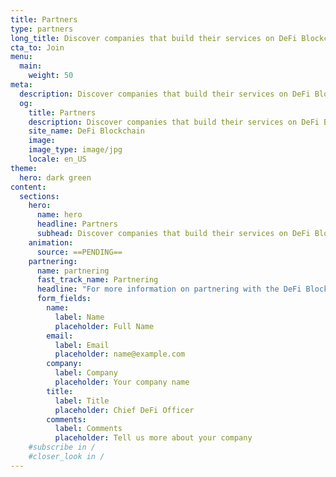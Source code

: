 ```yaml
---
title: Partners
type: partners
long_title: Discover companies that build their services on DeFi Blockchain.
cta_to: Join
menu:
  main:
    weight: 50
meta:
  description: Discover companies that build their services on DeFi Blockchain.
  og:
    title: Partners
    description: Discover companies that build their services on DeFi Blockchain.
    site_name: DeFi Blockchain
    image: 
    image_type: image/jpg
    locale: en_US
theme:
  hero: dark green
content:
  sections:
    hero:
      name: hero
      headline: Partners
      subhead: Discover companies that build their services on DeFi Blockchain.
    animation:
      source: ==PENDING==
    partnering:
      name: partnering
      fast_track_name: Partnering
      headline: "For more information on partnering with the DeFi Blockchain, please fill in the form:"
      form_fields:
        name:
          label: Name
          placeholder: Full Name
        email:
          label: Email
          placeholder: name@example.com
        company:
          label: Company
          placeholder: Your company name
        title:
          label: Title
          placeholder: Chief DeFi Officer
        comments:
          label: Comments
          placeholder: Tell us more about your company
    #subscribe in /
    #closer_look in /
---
```

